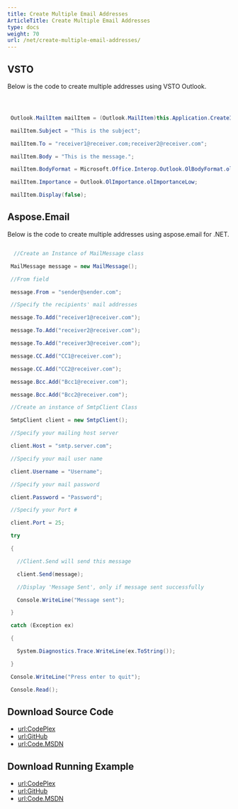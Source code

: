 ```yaml
---
title: Create Multiple Email Addresses
ArticleTitle: Create Multiple Email Addresses
type: docs
weight: 70
url: /net/create-multiple-email-addresses/
---
```



## **VSTO**
Below is the code to create multiple addresses using VSTO Outlook.

``` cs



 Outlook.MailItem mailItem = (Outlook.MailItem)this.Application.CreateItem(Outlook.OlItemType.olMailItem);

 mailItem.Subject = "This is the subject";

 mailItem.To = "receiver1@receiver.com;receiver2@receiver.com";

 mailItem.Body = "This is the message.";

 mailItem.BodyFormat = Microsoft.Office.Interop.Outlook.OlBodyFormat.olFormatRichText;

 mailItem.Importance = Outlook.OlImportance.olImportanceLow;

 mailItem.Display(false);


```
## **Aspose.Email**
Below is the code to create multiple addresses using aspose.email for .NET.

``` cs

  //Create an Instance of MailMessage class

 MailMessage message = new MailMessage();

 //From field

 message.From = "sender@sender.com";

 //Specify the recipients' mail addresses

 message.To.Add("receiver1@receiver.com");

 message.To.Add("receiver2@receiver.com");

 message.To.Add("receiver3@receiver.com");

 message.CC.Add("CC1@receiver.com");

 message.CC.Add("CC2@receiver.com");

 message.Bcc.Add("Bcc1@receiver.com");

 message.Bcc.Add("Bcc2@receiver.com");

 //Create an instance of SmtpClient Class

 SmtpClient client = new SmtpClient();

 //Specify your mailing host server

 client.Host = "smtp.server.com";

 //Specify your mail user name

 client.Username = "Username";

 //Specify your mail password

 client.Password = "Password";

 //Specify your Port #

 client.Port = 25;

 try

 {

   //Client.Send will send this message

   client.Send(message);

   //Display 'Message Sent', only if message sent successfully

   Console.WriteLine("Message sent");

 }

 catch (Exception ex)

 {

   System.Diagnostics.Trace.WriteLine(ex.ToString());

 }

 Console.WriteLine("Press enter to quit");

 Console.Read();       

```
## **Download Source Code**
- [url:CodePlex](https://asposeemailvsto.codeplex.com/SourceControl/latest#Code)
- [url:GitHub](https://github.com/aspose-email/Aspose.Email-for-.NET/tree/master/Plugins/Aspose.Email%20Vs%20VSTO%20Outlook/Code%20Comparison%20of%20Common%20Features/Create%20Multiple%20Email%20Addresses)
- [url:Code.MSDN](https://code.msdn.microsoft.com/Code-Comparison-of-common-4e0f39b8/view/SourceCode#content)
## **Download Running Example**
- [url:CodePlex](https://asposeemailvsto.codeplex.com/releases/view/620910)
- [url:GitHub](https://github.com/aspose-email/Aspose.Email-for-.NET/releases/tag/AsposeEmailVsVSTOv1.2)
- [url:Code.MSDN](https://code.msdn.microsoft.com/Code-Comparison-of-common-4e0f39b8)
